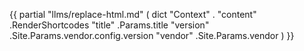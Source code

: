 {{ partial "llms/replace-html.md" ( dict "Context" . "content" .RenderShortcodes "title" .Params.title "version" .Site.Params.vendor.config.version "vendor" .Site.Params.vendor ) }}

